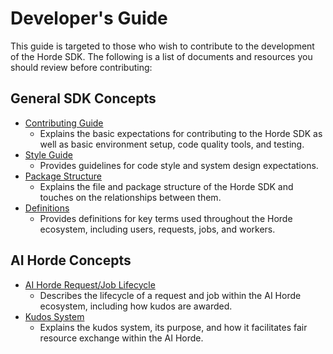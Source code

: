 # Developer's Guide

This guide is targeted to those who wish to contribute to the development of the Horde SDK. The following is a list of documents and resources you should review before contributing:

## General SDK Concepts

- [Contributing Guide](https://github.com/Haidra-Org/horde-sdk/blob/main/CONTRIBUTING.md)
  - Explains the basic expectations for contributing to the Horde SDK as well as basic environment setup, code quality tools, and testing.
- [Style Guide](concepts/style_guide.md)
  - Provides guidelines for code style and system design expectations.
- [Package Structure](concepts/package_structure.md)
  - Explains the file and package structure of the Horde SDK and touches on the relationships between them.
- [Definitions](definitions.md)
  - Provides definitions for key terms used throughout the Horde ecosystem, including users, requests, jobs, and workers.

## AI Horde Concepts

- [AI Horde Request/Job Lifecycle](haidra-assets/docs/workers.md)
  - Describes the lifecycle of a request and job within the AI Horde ecosystem, including how kudos are awarded.
- [Kudos System](haidra-assets/docs/kudos.md)
  - Explains the kudos system, its purpose, and how it facilitates fair resource exchange within the AI Horde.
